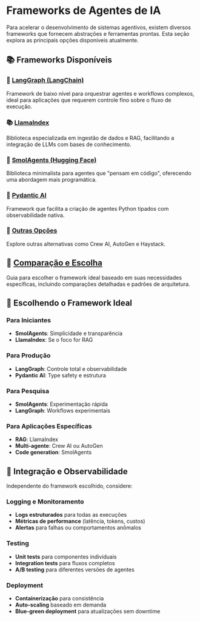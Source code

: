 # Frameworks de Agentes de IA

Para acelerar o desenvolvimento de sistemas agentivos, existem diversos frameworks que fornecem abstrações e ferramentas prontas. Esta seção explora as principais opções disponíveis atualmente.

## 📚 Frameworks Disponíveis

### 🔗 [LangGraph (LangChain)](langgraph.md)

Framework de baixo nível para orquestrar agentes e workflows complexos, ideal para aplicações que requerem controle fino sobre o fluxo de execução.

### 📚 [LlamaIndex](llamaindex.md)

Biblioteca especializada em ingestão de dados e RAG, facilitando a integração de LLMs com bases de conhecimento.

### 🐍 [SmolAgents (Hugging Face)](smolagents.md)

Biblioteca minimalista para agentes que "pensam em código", oferecendo uma abordagem mais programática.

### 🔧 [Pydantic AI](pydantic-ai.md)

Framework que facilita a criação de agentes Python tipados com observabilidade nativa.

### 🧩 [Outras Opções](other-frameworks.md)

Explore outras alternativas como Crew AI, AutoGen e Haystack.

## 🎯 [Comparação e Escolha](index.md)

Guia para escolher o framework ideal baseado em suas necessidades específicas, incluindo comparações detalhadas e padrões de arquitetura.

## 🚀 Escolhendo o Framework Ideal

### Para Iniciantes

- **SmolAgents**: Simplicidade e transparência
- **LlamaIndex**: Se o foco for RAG

### Para Produção

- **LangGraph**: Controle total e observabilidade
- **Pydantic AI**: Type safety e estrutura

### Para Pesquisa

- **SmolAgents**: Experimentação rápida
- **LangGraph**: Workflows experimentais

### Para Aplicações Específicas

- **RAG**: LlamaIndex
- **Multi-agente**: Crew AI ou AutoGen
- **Code generation**: SmolAgents

## 🔧 Integração e Observabilidade

Independente do framework escolhido, considere:

### Logging e Monitoramento

- **Logs estruturados** para todas as execuções
- **Métricas de performance** (latência, tokens, custos)
- **Alertas** para falhas ou comportamentos anômalos

### Testing

- **Unit tests** para componentes individuais
- **Integration tests** para fluxos completos
- **A/B testing** para diferentes versões de agentes

### Deployment

- **Containerização** para consistência
- **Auto-scaling** baseado em demanda
- **Blue-green deployment** para atualizações sem downtime
